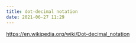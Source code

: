 ```yaml
---
title: dot-decimal notation
date: 2021-06-27 11:29
---
```


https://en.wikipedia.org/wiki/Dot-decimal_notation
